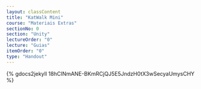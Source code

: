 ```yaml
---
layout: classContent
title: "KatWalk Mini"
course: "Materiais Extras"
sectionNo: 0
section: "Unity"
lectureOrder: "0"
lecture: "Guias"
itemOrder: "0"
type: "Handout"
---
```


{% gdocs2jekyll 18hCINmANE-BKmRCjQJ5E5JndzH0tX3wSecyaUmysCHY %}



